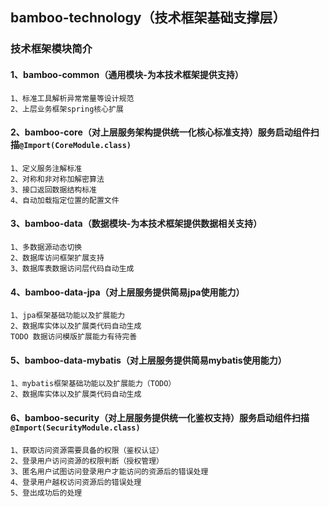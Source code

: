 ## bamboo-technology（技术框架基础支撑层）

### 技术框架模块简介
#### 1、bamboo-common（通用模块-为本技术框架提供支持）
    1、标准工具解析异常常量等设计规范
    2、上层业务框架spring核心扩展
#### 2、bamboo-core（对上层服务架构提供统一化核心标准支持）服务启动组件扫描`@Import(CoreModule.class)`
    1、定义服务注解标准
    2、对称和非对称加解密算法
    3、接口返回数据结构标准
    4、自动加载指定位置的配置文件
#### 3、bamboo-data（数据模块-为本技术框架提供数据相关支持）
    1、多数据源动态切换
    2、数据库访问框架扩展支持
    3、数据库表数据访问层代码自动生成
#### 4、bamboo-data-jpa（对上层服务提供简易jpa使用能力）
    1、jpa框架基础功能以及扩展能力
    2、数据库实体以及扩展类代码自动生成
    TODO 数据访问模版扩展能力有待完善
#### 5、bamboo-data-mybatis（对上层服务提供简易mybatis使用能力）
    1、mybatis框架基础功能以及扩展能力（TODO）
    2、数据库实体以及扩展类代码自动生成
#### 6、bamboo-security（对上层服务提供统一化鉴权支持）服务启动组件扫描`@Import(SecurityModule.class)`
    1、获取访问资源需要具备的权限（鉴权认证）
    2、登录用户访问资源的权限判断（授权管理）
    3、匿名用户试图访问登录用户才能访问的资源后的错误处理
    4、登录用户越权访问资源后的错误处理
    5、登出成功后的处理
